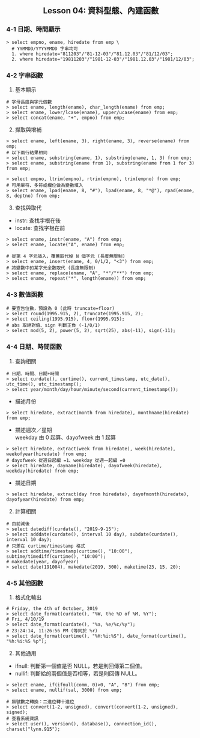 <h2 align="center">Lesson 04: 資料型態、內建函數</h2>

### 4-1 日期、時間顯示
```mysql
> select empno, ename, hiredate from emp \
  # YYMMDD/YYYYMMDD 字串均可
  1. where hiredate="811203"/"81-12-03"/"81.12.03"/"81/12/03";
  2. where hiredate="19811203"/"1981-12-03"/"1981.12.03"/"1981/12/03";
```

### 4-2 字串函數
1. 基本顯示
```mysql
# 字母長度與字元個數
> select ename, length(ename), char_length(ename) from emp;
> select ename, lower/lcase(ename), upper/ucase(ename) from emp;
> select concat(ename, "+", empno) from emp;
```

2. 擷取與增補
```mysql
> select ename, left(ename, 3), right(ename, 3), reverse(ename) from emp;
# 以下兩行結果相同
> select ename, substring(ename, 1), substring(ename, 1, 3) from emp;
> select ename, substring(ename from 1), substring(ename from 1 for 3) from emp;

> select empno, ltrim(empno), rtrim(empno), trim(empno) from emp;
# 可用單符、多符或欄位做為變數填入
> select ename, lpad(ename, 8, "#"), lpad(ename, 8, "*@"), rpad(ename, 8, deptno) from emp;
```

3. 查找與取代
- instr: 查找字根在後
- locate: 查找字根在前
```mysql
> select ename, instr(ename, "A") from emp;
> select ename, locate("A", ename) from emp;
```

```mysql
# 從第 4 字元插入，覆蓋取代掉 N 個字元 (長度無限制)
> select ename, insert(ename, 4, 0/1/2, "<3") from emp;
# 將變數中的某字元全數取代 (長度無限制)
> select ename, replace(ename, "A", "*"/"**") from emp;
> select ename, repeat("*", length(ename)) from emp;
```

### 4-3 數值函數
```mysql
# 要宣告位數，預設為 0 (此時 truncate=floor)
> select round(1995.915, 2), truncate(1995.915, 2);
> select ceiling(1995.915), floor(1995.915);
# abs 取絕對值、sign 判斷正負 (-1/0/1)
> select mod(5, 2), power(5, 2), sqrt(25), abs(-11), sign(-11);
```

### 4-4 日期、時間函數
1. 查詢相關
```mysql
# 日期、時間、日期+時間
> select curdate(), curtime(), current_timestamp, utc_date(), utc_time(), utc_timestamp();
> select year/month/day/hour/minute/second(current_timestamp());
```
- 描述月份
```mysql
> select hiredate, extract(month from hiredate), monthname(hiredate) from emp;
```
- 描述週次／星期<br>
weekday 由 0 起算、dayofweek 由 1 起算
```mysql
> select hiredate, extract(week from hiredate), week(hiredate), weekofyear(hiredate) from emp;
# dayofweek 從週日起編 =1、weekday 從週一起編 =0
> select hiredate, dayname(hiredate), dayofweek(hiredate), weekday(hiredate) from emp;
```
- 描述日期
```mysql
> select hiredate, extract(day from hiredate), dayofmonth(hiredate), dayofyear(hiredate) from emp;
```

2. 計算相關
```mysql
# 由前減後
> select datediff(curdate(), "2019-9-15");
> select adddate(curdate(), interval 10 day), subdate(curdate(), interval 10 day);
# 只差在 curtime/timestamp 格式
> select addtime/timestamp(curtime(), "10:00"), subtime/timediff(curtime(), "10:00");
# makedate(year, dayofyear)
> select date(191004), makedate(2019, 300), maketime(23, 15, 20);
```

### 4-5 其他函數
1. 格式化輸出
```mysql
# Friday, the 4th of October, 2019
> select date_format(curdate(), "%W, the %D of %M, %Y");
# Fri, 4/10/19
> select date_format(curdate(), "%a, %e/%c/%y");
# 23:24:14, 11:26:56 PM (等同於 %r)
> select date_format(curtime(), "%H:%i:%S"), date_format(curtime(), "%h:%i:%S %p");
```

2. 其他通用
- ifnull: 判斷第一個值是否 NULL，若是則回傳第二個值。
- nullif: 判斷給的兩個值是否相等，若是則回傳 NULL。
```mysql
> select ename, if(ifnull(comm, 0)>0, "A", "B") from emp;
> select ename, nullif(sal, 3000) from emp;
```

```mysql
# 無號數之轉換：二進位轉十進位
> select convert(1-2, unsigned), convert(convert(1-2, unsigned), signed);
# 查看系統資訊
> select user(), version(), database(), connection_id(), charset("lynn.915");
```
